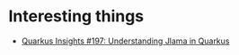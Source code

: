 # Interesting things

* [Quarkus Insights #197: Understanding Jlama in Quarkus](https://www.youtube.com/live/q3XGXQa9yZA)
